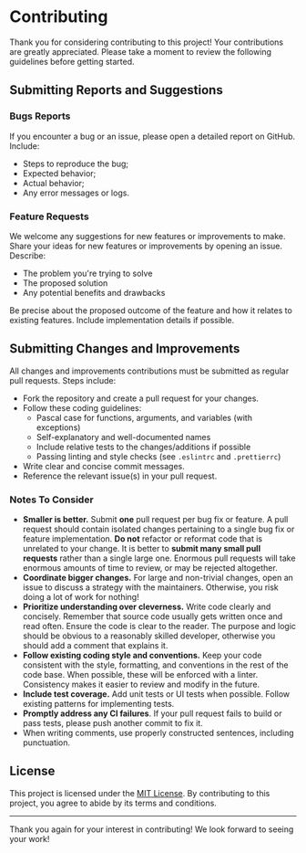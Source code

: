 # Contributing

Thank you for considering contributing to this project! Your contributions are greatly appreciated. Please take a moment to review the following guidelines before getting started.


## Submitting Reports and Suggestions

### Bugs Reports

If you encounter a bug or an issue, please open a detailed report on GitHub. Include:
- Steps to reproduce the bug;
- Expected behavior;
- Actual behavior;
- Any error messages or logs.

### Feature Requests

We welcome any suggestions for new features or improvements to make. Share your ideas for new features or improvements by opening an issue. Describe:
- The problem you're trying to solve
- The proposed solution
- Any potential benefits and drawbacks

Be precise about the proposed outcome of the feature and how it relates to existing features. Include implementation details if possible.


## Submitting Changes and Improvements

All changes and improvements contributions must be submitted as regular pull requests. Steps include:
- Fork the repository and create a pull request for your changes.
- Follow these coding guidelines:
  - Pascal case for functions, arguments, and variables (with exceptions)
  - Self-explanatory and well-documented names
  - Include relative tests to the changes/additions if possible
  - Passing linting and style checks (see `.eslintrc` and `.prettierrc`)
- Write clear and concise commit messages.
- Reference the relevant issue(s) in your pull request.

### Notes To Consider

- **Smaller is better.** Submit **one** pull request per bug fix or feature. A pull request should contain isolated changes pertaining to a single bug fix or feature implementation. **Do not** refactor or reformat code that is unrelated to your change. It is better to **submit many small pull requests** rather than a single large one. Enormous pull requests will take enormous amounts of time to review, or may be rejected altogether.
- **Coordinate bigger changes.** For large and non-trivial changes, open an issue to discuss a strategy with the maintainers. Otherwise, you risk doing a lot of work for nothing!
- **Prioritize understanding over cleverness.** Write code clearly and concisely. Remember that source code usually gets written once and read often. Ensure the code is clear to the reader. The purpose and logic should be obvious to a reasonably skilled developer, otherwise you should add a comment that explains it.
- **Follow existing coding style and conventions.** Keep your code consistent with the style, formatting, and conventions in the rest of the code base. When possible, these will be enforced with a linter. Consistency makes it easier to review and modify in the future.
- **Include test coverage.** Add unit tests or UI tests when possible. Follow existing patterns for implementing tests.
- **Promptly address any CI failures**. If your pull request fails to build or pass tests, please push another commit to fix it.
- When writing comments, use properly constructed sentences, including punctuation.


## License

This project is licensed under the [MIT License](https://github.com/EgizianoEG/LAPD-Central-Bot/blob/main/LICENSE.md). By contributing to this project, you agree to abide by its terms and conditions.

---
Thank you again for your interest in contributing! We look forward to seeing your work!
